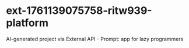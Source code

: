 # ext-1761139075758-ritw939-platform
AI-generated project via External API - Prompt: app for lazy programmers
